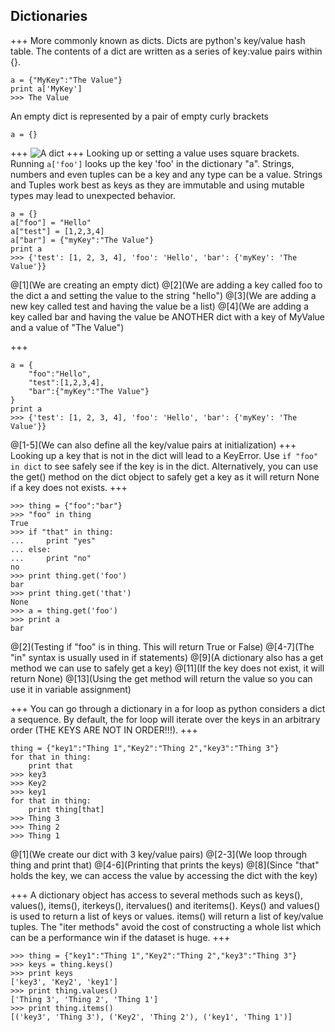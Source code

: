 ## Dictionaries
+++
More commonly known as dicts. Dicts are python's key/value hash table. The contents of a dict are written as a series of key:value pairs within {}.
```
a = {"MyKey":"The Value"}
print a['MyKey']
>>> The Value
```
An empty dict is represented by a pair of empty curly brackets
```
a = {}
```
+++
![A dict](https://developers.google.com/edu/python/images/dict.png)
+++
Looking up or setting a value uses square brackets. Running `a['foo']` looks up the key 'foo' in the dictionary "a". Strings, numbers and even tuples can be a key and any type can be a value. Strings and Tuples work best as keys as they are immutable and using mutable types may lead to unexpected behavior.
```
a = {}
a["foo"] = "Hello"
a["test"] = [1,2,3,4]
a["bar"] = {"myKey":"The Value"}
print a
>>> {'test': [1, 2, 3, 4], 'foo': 'Hello', 'bar': {'myKey': 'The Value'}}
```
@[1](We are creating an empty dict)
@[2](We are adding a key called foo to the dict a and setting the value to the string "hello")
@[3](We are adding a new key called test and having the value be a list)
@[4](We are adding a key called bar and having the value be ANOTHER dict with a key of MyValue and a value of "The Value")

+++
```
a = {
    "foo":"Hello",
    "test":[1,2,3,4],
    "bar":{"myKey":"The Value"}
}
print a
>>> {'test': [1, 2, 3, 4], 'foo': 'Hello', 'bar': {'myKey': 'The Value'}}
```
@[1-5](We can also define all the key/value pairs at initialization)
+++
Looking up a key that is not in the dict will lead to a KeyError. Use `if "foo" in dict` to see safely see if the key is in the dict. Alternatively, you can use the get() method on the dict object to safely get a key as it will return None if a key does not exists.
+++
```
>>> thing = {"foo":"bar"}
>>> "foo" in thing
True
>>> if "that" in thing:
...     print "yes"
... else:
...     print "no"
no
>>> print thing.get('foo')
bar
>>> print thing.get('that')
None
>>> a = thing.get('foo')
>>> print a
bar
```
@[2](Testing if "foo" is in thing. This will return True or False)
@[4-7](The "in" syntax is usually used in if statements)
@[9](A dictionary also has a get method we can use to safely get a key)
@[11](If the key does not exist, it will return None)
@[13](Using the get method will return the value so you can use it in variable assignment)

+++
You can go through a dictionary in a for loop as python considers a dict a sequence. By default, the for loop will iterate over the keys in an arbitrary order (THE KEYS ARE NOT IN ORDER!!!).
+++
```
thing = {"key1":"Thing 1","Key2":"Thing 2","key3":"Thing 3"}
for that in thing:
    print that
>>> key3
>>> Key2
>>> key1
for that in thing:
    print thing[that]
>>> Thing 3
>>> Thing 2
>>> Thing 1
```
@[1](We create our dict with 3 key/value pairs)
@[2-3](We loop through thing and print that)
@[4-6](Printing that prints the keys)
@[8](Since "that" holds the key, we can access the value by accessing the dict with the key)

+++
A dictionary object has access to several methods such as keys(), values(), items(), iterkeys(), itervalues() and iteritems(). Keys() and values() is used to return a list of keys or values. items() will return a list of key/value tuples. The "iter methods" avoid the cost of constructing a whole list which can be a performance win if the dataset is huge.
+++
```
>>> thing = {"key1":"Thing 1","Key2":"Thing 2","key3":"Thing 3"}
>>> keys = thing.keys()
>>> print keys
['key3', 'Key2', 'key1']
>>> print thing.values()
['Thing 3', 'Thing 2', 'Thing 1']
>>> print thing.items()
[('key3', 'Thing 3'), ('Key2', 'Thing 2'), ('key1', 'Thing 1')]
```
